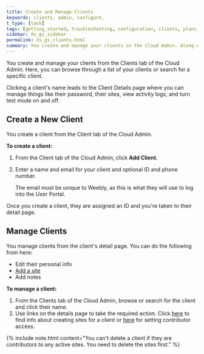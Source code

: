 ```yaml
---
title: Create and Manage Clients
keywords: clients, admin, configure,
t_type: [task]
tags: [getting_started, troubleshooting, configuration, clients, plans, sites]
sidebar: ds_gs_sidebar
permalink: ds_gs_clients.html
summary: You create and manage your clients in the Cloud Admin. Along with contact information, you can manage a client's sites and their access to functionality on those sites.
---
```

You create and manage your clients from the Clients tab of the Cloud Admin. Here, you can browse through a list of your clients or search for a specific client.
<!--TODO: add screenshot-->
Clicking a client's name leads to the Client Details page where you can manage things like their password, their sites, view activity logs, and turn test mode on and off.

## Create a New Client
You create a client from the Client tab of the Cloud Admin.

**To create a client:**
1. From the Client tab of the Cloud Admin, click **Add Client**.
2. Enter a name and email for your client and optional ID and phone number.

    The email must be unique to Weebly, as this is what they will use to log into the <a data-container="body" data-toggle="popover" data-content="{{site.data.glossary.user_portal}}">User Portal.</a>

Once you create a client, they are assigned an ID and you're taken to their detail page.
<!--todo: screenshot-->

## Manage Clients
You manage clients from the client's detail page.
You can do the following from here:

* Edit their personal info
* [Add a site](ds_gs_cr_sites.html)
* Add notes

**To manage a client:**
1. From the Clients tab of the Cloud Admin, browse or search for the client and click their name.
2. Use links on the details page to take the required action. Click [here](ds_gs_cr_sites.html) to find info about creating sites for a client or [here](ds_gs_access_sites.html) for setting contributor access.

{% include note.html content="You can't delete a client if they are contributors to any active sites. You need to delete the sites first." %}
